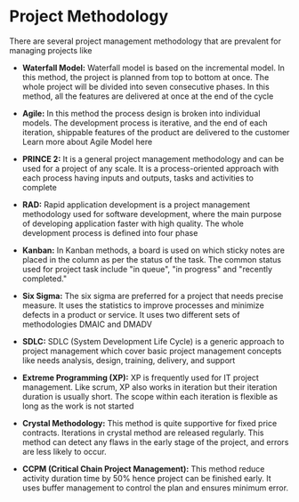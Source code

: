 # Project Methodology

There are several project management methodology that are prevalent for managing projects like

* **Waterfall Model:** Waterfall model is based on the incremental model. In this method, the project is planned from top to bottom at once. The whole project will be divided into seven consecutive phases. In this method, all the features are delivered at once at the end of the cycle

* **Agile:** In this method the process design is broken into individual models. The development process is iterative, and the end of each iteration, shippable features of the product are delivered to the customer Learn more about Agile Model here

* **PRINCE 2:** It is a general project management methodology and can be used for a project of any scale. It is a process-oriented approach with each process having inputs and outputs, tasks and activities to complete

* **RAD:** Rapid application development is a project management methodology used for software development, where the main purpose of developing application faster with high quality. The whole development process is defined into four phase

* **Kanban:** In Kanban methods, a board is used on which sticky notes are placed in the column as per the status of the task. The common status used for project task include "in queue", "in progress" and "recently completed."

* **Six Sigma:** The six sigma are preferred for a project that needs precise measure. It uses the statistics to improve processes and minimize defects in a product or service. It uses two different sets of methodologies DMAIC and DMADV

* **SDLC:** SDLC (System Development Life Cycle) is a generic approach to project management which cover basic project management concepts like needs analysis, design, training, delivery, and support

* **Extreme Programming (XP):** XP is frequently used for IT project management. Like scrum, XP also works in iteration but their iteration duration is usually short. The scope within each iteration is flexible as long as the work is not started

* **Crystal Methodology:** This method is quite supportive for fixed price contracts. Iterations in crystal method are released regularly. This method can detect any flaws in the early stage of the project, and errors are less likely to occur.

* **CCPM (Critical Chain Project Management):** This method reduce activity duration time by 50% hence project can be finished early. It uses buffer management to control the plan and ensures minimum error.
